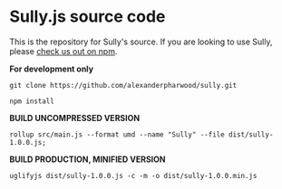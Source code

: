 
# Sully.js source code

This is the repository for Sully's source. If you are looking to use Sully, please [check us out on npm](https://www.npmjs.com/package/sully).


**For development only**

```
git clone https://github.com/alexanderpharwood/sully.git
```

```
npm install
```

**BUILD UNCOMPRESSED VERSION**
```
rollup src/main.js --format umd --name "Sully" --file dist/sully-1.0.0.js;
```


**BUILD PRODUCTION, MINIFIED VERSION**
```
uglifyjs dist/sully-1.0.0.js -c -m -o dist/sully-1.0.0.min.js
```
